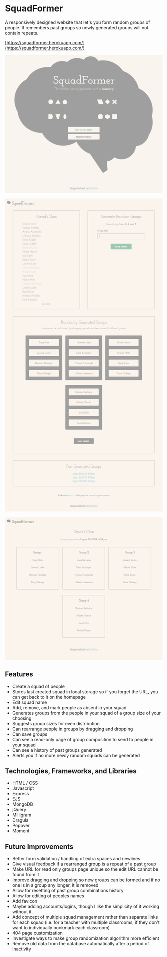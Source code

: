 # SquadFormer

A responsively designed website that let's you form random groups of people. It remembers past groups so newly generated groups will not contain repeats.

[https://squadformer.herokuapp.com/](https://squadformer.herokuapp.com/)

![screenshot of home page](https://github.com/davidlinke/squadformer/blob/master/public/images/screenshots/home.png 'Screenshot of home page')



![screenshot of view squads page](https://github.com/davidlinke/squadformer/blob/master/public/images/screenshots/viewSquad.png 'Screenshot of view squads page')



![screenshot of view groups page](https://github.com/davidlinke/squadformer/blob/master/public/images/screenshots/viewGroups.png 'Screenshot of view groups page')



## Features

- Create a squad of people
- Stores last created squad in local storage so if you forget the URL, you can get back to it on the homepage
- Edit squad name
- Add, remove, and mark people as absent in your squad
- Generates groups from the people in your squad of a group size of your choosing
- Suggests group sizes for even distribution
- Can rearrange people in groups by dragging and dropping
- Can save groups
- Can see a read-only page of group composition to send to people in your squad
- Can see a history of past groups generated
- Alerts you if no more newly random squads can be generated

## Technologies, Frameworks, and Libraries

- HTML / CSS
- Javascript
- Express
- EJS
- MongoDB
- jQuery
- Milligram
- Dragula
- Popover
- Moment

## Future Improvements

- Better form validation / handling of extra spaces and newlines
- Give visual feedback if a rearranged group is a repeat of a past group
- Make URL for read only groups page unique so the edit URL cannot be found from it
- Improve dragging and dropping so new groups can be formed and if no one is in a group any longer, it is removed
- Allow for resetting of past group combinations history
- Allow for editing of peoples names
- Add favicon
- Maybe adding accounts/logins, though I like the simplicity of it working without it.
- Add concept of multiple squad management rather than separate links for each squad (i.e. for a teacher with multiple classrooms, if they don't want to individually bookmark each classroom)
- 404 page customization
- Investigate ways to make group randomization algorithm more efficient
- Remove old data from the database automatically after a period of inactivity